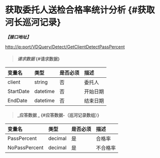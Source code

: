 # 获取委托人送检合格率统计分析 {#获取河长巡河记录}

_**【接口地址】**_

[http://ip:port/VDQuery/Detect/GetClientDetectPassPercent](http://ip:port/EqmQuery/Equipment/GetEquipmentList)

> #### _请求数据_ {#请求数据}

| 变量名 | 类型 | 是否必须 | 描述 |
| :--- | :--- | :--- | :--- |
| client | string | 否 | 委托人 |
| StartDate | datetime | 否 | 开始日期 |
| EndDate | datetime | 否 | 结束日期 |

> #### _应答数据 _ {#应答数据-（巡河记录数组）}

| 变量名 | 类型 | 是否必须 | 描述 |
| :--- | :--- | :--- | :--- |
| PassPercent | decimal | 是 | 合格率 |
| NoPassPercent | decimal | 是 | 不合格率 |



